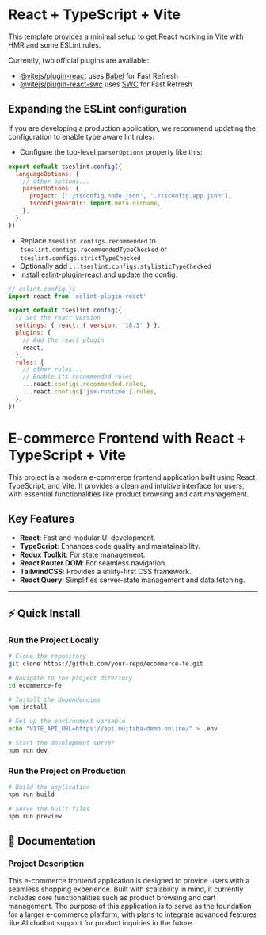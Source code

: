 # React + TypeScript + Vite

This template provides a minimal setup to get React working in Vite with HMR and some ESLint rules.

Currently, two official plugins are available:

- [@vitejs/plugin-react](https://github.com/vitejs/vite-plugin-react/blob/main/packages/plugin-react/README.md) uses [Babel](https://babeljs.io/) for Fast Refresh
- [@vitejs/plugin-react-swc](https://github.com/vitejs/vite-plugin-react-swc) uses [SWC](https://swc.rs/) for Fast Refresh

## Expanding the ESLint configuration

If you are developing a production application, we recommend updating the configuration to enable type aware lint rules:

- Configure the top-level `parserOptions` property like this:

```js
export default tseslint.config({
  languageOptions: {
    // other options...
    parserOptions: {
      project: ['./tsconfig.node.json', './tsconfig.app.json'],
      tsconfigRootDir: import.meta.dirname,
    },
  },
})
```

- Replace `tseslint.configs.recommended` to `tseslint.configs.recommendedTypeChecked` or `tseslint.configs.strictTypeChecked`
- Optionally add `...tseslint.configs.stylisticTypeChecked`
- Install [eslint-plugin-react](https://github.com/jsx-eslint/eslint-plugin-react) and update the config:

```js
// eslint.config.js
import react from 'eslint-plugin-react'

export default tseslint.config({
  // Set the react version
  settings: { react: { version: '18.3' } },
  plugins: {
    // Add the react plugin
    react,
  },
  rules: {
    // other rules...
    // Enable its recommended rules
    ...react.configs.recommended.rules,
    ...react.configs['jsx-runtime'].rules,
  },
})
```
# E-commerce Frontend with React + TypeScript + Vite

This project is a modern e-commerce frontend application built using React, TypeScript, and Vite. It provides a clean and intuitive interface for users, with essential functionalities like product browsing and cart management.

## Key Features

- **React**: Fast and modular UI development.
- **TypeScript**: Enhances code quality and maintainability.
- **Redux Toolkit**: For state management.
- **React Router DOM**: For seamless navigation.
- **TailwindCSS**: Provides a utility-first CSS framework.
- **React Query**: Simplifies server-state management and data fetching.

---

## ⚡️ Quick Install

### Run the Project Locally

```bash
# Clone the repository
git clone https://github.com/your-repo/ecommerce-fe.git

# Navigate to the project directory
cd ecommerce-fe

# Install the dependencies
npm install

# Set up the environment variable
echo "VITE_API_URL=https://api.mujtaba-demo.online/" > .env

# Start the development server
npm run dev
```

### Run the Project on Production

```bash
# Build the application
npm run build

# Serve the built files
npm run preview
```

## 📖 Documentation
### Project Description
This e-commerce frontend application is designed to provide users with a seamless shopping experience. Built with scalability in mind, it currently includes core functionalities such as product browsing and cart management. The purpose of this application is to serve as the foundation for a larger e-commerce platform, with plans to integrate advanced features like AI chatbot support for product inquiries in the future.
